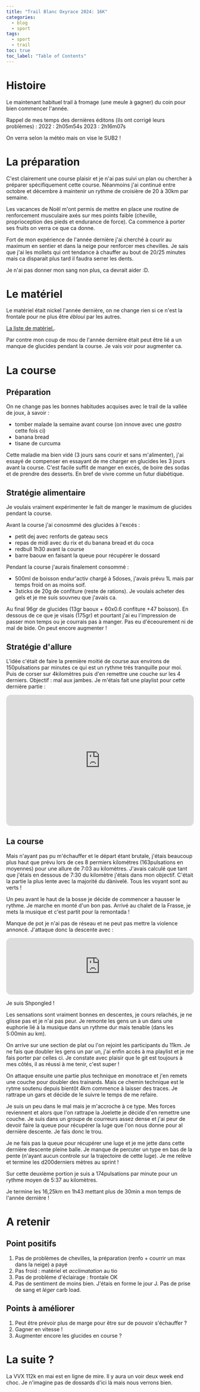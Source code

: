 ```yaml
---
title: "Trail Blanc Oxyrace 2024: 16K"
categories:
  - blog
  - sport
tags:
  - sport
  - trail
toc: true
toc_label: "Table of Contents"
---
```


# Histoire

Le maintenant habituel trail à fromage (une meule à gagner) du coin pour bien commencer l'année.

Rappel de mes temps des dernières éditons (ils ont corrigé leurs problèmes) :
2022 : 2h05m54s
2023 : 2h16m07s

On verra selon la météo mais on vise le SUB2 !

# La préparation

C'est clairement une course plaisir et je n'ai pas suivi un plan ou chercher à préparer spécifiquement cette course. Néanmoins j'ai continué entre octobre et décembre à maintenir un rythme de croisière de 20 à 30km par semaine.

Les vacances de Noël m'ont permis de mettre en place une routine de renforcement musculaire axés sur mes points faible (cheville, proprioception des pieds et endurance de force). Ca commence à porter ses fruits on verra ce que ca donne.

Fort de mon expérience de l'année dernière j'ai cherché à courir au maximum en sentier et dans la neige pour renforcer mes chevilles. Je sais que j'ai les mollets qui ont tendance à chauffer au bout de 20/25 minutes mais ca disparait plus tard il faudra serrer les dents.

Je n'ai pas donner mon sang non plus, ca devrait aider :D.

# Le matériel

Le matériel était nickel l'année dernière, on ne change rien si ce n'est la frontale pour ne plus être _ébloui_ par les autres.

[La liste de matériel.](https://lighterpack.com/r/5rtf9b).

Par contre mon coup de mou de l'année dernière était peut être lié a un manque de glucides pendant la course. Je vais voir pour augmenter ca.

# La course

## Préparation

On ne change pas les bonnes habitudes acquises avec le trail de la vallée de joux, à savoir :
- tomber malade la semaine avant course (on innove avec une _gastro_ cette fois ci)
- banana bread
- tisane de curcuma

Cette maladie ma bien vidé (3 jours sans courir et sans m'alimenter), j'ai essayé de compenser en essayant de me charger en glucides les 3 jours avant la course. C'est facile suffit de manger en excés, de boire des sodas et de prendre des desserts. En bref de vivre comme un futur diabétique.

## Stratégie alimentaire

Je voulais vraiment expérimenter le fait de manger le maximum de glucides pendant la course.

Avant la course j'ai conosmmé des glucides à l'excés :
- petit dej avec renforts de gateau secs
- repas de midi avec du rix et du banana bread et du coca
- redbull 1h30 avant la course
- barre baouw en faisant la queue pour récupérer le dossard

Pendant la course j'aurais finalement consommé :
- 500ml de boisson endur'activ chargé à 5doses, j'avais prévu 1L mais par temps froid on as moins soif.
- 3sticks de 20g de confiture (reste de rations). Je voulais acheter des gels et je me suis souvneu que j'avais ca.

Au final 96gr de glucides (13gr baoux + 60x0.6 confiture +47 boisson). En dessous de ce que je visais (175gr) et pourtant j'ai eu l'impression de passer mon temps ou je courrais pas à manger. Pas eu d'éceourement ni de mal de bide. On peut encore augmenter !

## Stratégie d'allure

L'idée c'était de faire la première moitié de course aux environs de 150pulsations par minutes ce qui est un rythme trés tranquille pour moi. Puis de corser sur 4kilomètres puis d'en remettre une couche sur les 4 derniers. Objectif : mal aux jambes. Je m'étais fait une playlist pour cette dernière partie :

<iframe style="border-radius:12px" src="https://open.spotify.com/embed/playlist/0akCgBvKs4mKPObueIcfZJ?utm_source=generator&theme=0" width="100%" height="352" frameBorder="0" allowfullscreen="" allow="autoplay; clipboard-write; encrypted-media; fullscreen; picture-in-picture" loading="lazy"></iframe>

## La course

Mais n'ayant pas pu m'échauffer et le départ étant brutale, j'étais beaucoup plus haut que prévu lors de ces 8 permiers kilométres (163pulsations en moyennes) pour une allure de 7:03 au kilomètres. J'avais calculé que tant que j'étais en dessous de 7:30 du kilomètre j'étais dans mon objectif. C'était la partie la plus lente avec la majorité du dànivelé. Tous les voyant sont au verts !

Un peu avant le haut de la bosse je décide de commencer a hausser le rythme. Je marche en monté d'un bon pas. Arrivé au chalet de la Frasse, je mets la musique et c'est partit pour la remontada !

Manque de pot je n'ai pas de réseau et ne peut pas mettre la violence annoncé. J'attaque donc la descente avec :

<iframe style="border-radius:12px" src="https://open.spotify.com/embed/track/5z0QLEpkbUh00SevSuYxOh?utm_source=generator" width="100%" height="152" frameBorder="0" allowfullscreen="" allow="autoplay; clipboard-write; encrypted-media; fullscreen; picture-in-picture" loading="lazy"></iframe>

Je suis Shpongled !

Les sensations sont vraiment bonnes en descentes, je cours relachés, je ne glisse pas et je n'ai pas peur. Je remonte les gens un à un dans une euphorie lié à la musique dans un rythme dur mais tenable (dans les 5:00min au km).

On arrive sur une section de plat ou l'on rejoint les participants du 11km. Je ne fais que doubler les gens un par un, j'ai enfin accès à ma playlist et je me fais porter par celles ci. Je constate avec plaisir que le git est toujours à mes côtés, il as réussi à me tenir, c'est super ! 

On attaque ensuite une partie plus technique en monotrace et j'en remets une couche pour doubler des trainards. Mais ce chemin technique est le rytme soutenu depuis bientôt 4km commence à laisser des traces. Je rattrape un gars et décide de le suivre le temps de me refaire.

Je suis un peu dans le mal mais je m'accroche à ce type. Mes forces reviennent et alors que l'on rattrape la Joelette je décide d'en remettre une couche. Je suis dans un groupe de courreurs assez dense et j'ai peur de devoir faire la queue pour récupérer la luge que l'on nous donne pour al dernière descente. Je fais donc le trou.

Je ne fais pas la queue pour récupérer une luge et je me jette dans cette dernière descente pleine balle. Je manque de percuter un type en bas de la pente (n'ayant aucun controle sur la trajectoire de cette luge). Je me relève et termine les d200derniers mètres au sprint !

Sur cette deuxième portion je suis a 174pulsations par minute pour un rythme moyen de 5:37 au kilomètres.

Je termine les 16,25km en 1h43 mettant plus de 30min a mon temps de l'année dernière !

# A retenir

## Point positifs

1) Pas de problèmes de chevilles, la préparation (renfo + courrir un max dans la neige) a payé
1) Pas froid : matériel et _acclimatation_ au tio
1) Pas de problème d'éclairage : frontale OK
1) Pas de sentiment de moins bien. J'étais en forme le jour J. Pas de prise de sang et _léger_ carb load.

## Points à améliorer

1) Peut être prévoir plus de marge pour être sur de pouvoir s'échauffer ?
1) Gagner en vitesse !
1) Augmenter encore les glucides en course ?

# La suite ?

La VVX 112k en mai est en ligne de mire. Il y aura un voir deux week end choc. Je n'imagine pas de dossards d'ici là mais nous verrons bien.
